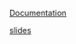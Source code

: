 [Documentation](https://github.com/james-bern/CS136/wiki)

[slides](https://github.com/james-bern/CS136/wiki/Slides)
